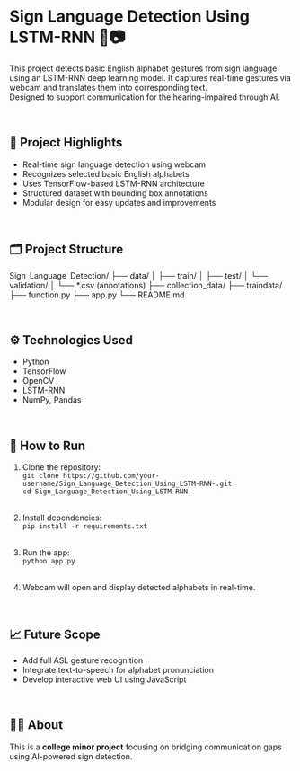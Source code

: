 # Sign Language Detection Using LSTM-RNN 🤟📷

This project detects basic English alphabet gestures from sign language using an LSTM-RNN deep learning model. It captures real-time gestures via webcam and translates them into corresponding text. <br>
Designed to support communication for the hearing-impaired through AI.

<br>

## 📌 Project Highlights

- Real-time sign language detection using webcam<br>
- Recognizes selected basic English alphabets<br>
- Uses TensorFlow-based LSTM-RNN architecture<br>
- Structured dataset with bounding box annotations<br>
- Modular design for easy updates and improvements<br>

<br>

## 🗂️ Project Structure

Sign_Language_Detection/
├── data/
│ ├── train/
│ ├── test/
│ └── validation/
│ └── *.csv (annotations)
├── collection_data/
├── traindata/
├── function.py
├── app.py
└── README.md
<br>

<br>

## ⚙️ Technologies Used

- Python<br>
- TensorFlow<br>
- OpenCV<br>
- LSTM-RNN<br>
- NumPy, Pandas<br>

<br>

## 🚀 How to Run

1. Clone the repository:<br>
   `git clone https://github.com/your-username/Sign_Language_Detection_Using_LSTM-RNN-.git` <br>
   `cd Sign_Language_Detection_Using_LSTM-RNN-` <br><br>

2. Install dependencies:<br>
   `pip install -r requirements.txt` <br><br>

3. Run the app:<br>
   `python app.py` <br><br>

4. Webcam will open and display detected alphabets in real-time.

<br>

## 📈 Future Scope

- Add full ASL gesture recognition<br>
- Integrate text-to-speech for alphabet pronunciation<br>
- Develop interactive web UI using JavaScript<br>

<br>

## 🙋‍♀️ About

This is a **college minor project** focusing on bridging communication gaps using AI-powered sign detection.


